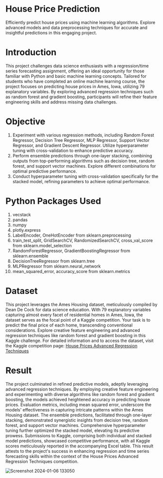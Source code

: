 # House Price Prediction 
Efficiently predict house prices using machine learning algorithms. Explore advanced models and data preprocessing techniques for accurate and insightful predictions 
in this engaging project.

# Introduction 
This project challenges data science enthusiasts with a regression/time series forecasting assignment, offering an ideal opportunity for those familiar with Python 
and basic machine learning concepts. Tailored for students who have completed an online machine learning course, the project focuses on predicting house prices in Ames, 
Iowa, utilizing 79 explanatory variables. By exploring advanced regression techniques such as random forest and gradient boosting, participants will refine their feature 
engineering skills and address missing data challenges.

# Objective
1. Experiment with various regression methods, including Random Forest Regressor, Decision Tree Regressor, MLP Regressor, Support Vector Regressor, and Gradient Descent
Regressor. Utilize hyperparameter tuning with cross-validation to enhance predictive accuracy.
2. Perform ensemble predictions through one-layer stacking, combining outputs from top-performing algorithms such as decision tree, random forest, and support vector
machines. Explore different combinations for optimal predictive performance.
3. Conduct hyperparameter tuning with cross-validation specifically for the stacked model, refining parameters to achieve optimal performance.

# Python Packages Used
1. vecstack
2. pandas
3. numpy
4. plotly.express
5. LabelEncoder, OneHotEncoder from sklearn.preprocessing
6. train_test_split, GridSearchCV, RandomizedSearchCV, cross_val_score from sklearn.model_selection
7. RandomForestRegressor, GradientBoostingRegressor from sklearn.ensemble
8. DecisionTreeRegressor from sklearn.tree
9. MLPRegressor from sklearn.neural_network
10. mean_squared_error, accuracy_score from sklearn.metrics

# Dataset
This project leverages the Ames Housing dataset, meticulously compiled by Dean De Cock for data science education. With 79 explanatory variables capturing almost 
every facet of residential homes in Ames, Iowa, the dataset serves as the focal point of a Kaggle competition. Your task is to predict the final price of each home, 
transcending conventional considerations. Explore creative feature engineering and advanced regression techniques like random forest and gradient boosting in this 
Kaggle challenge. For detailed information and to access the dataset, visit the Kaggle competition page: [House Prices Advanced Regression Techniques](https://www.kaggle.com/c/house-prices-advanced-regression-techniques)

# Result
The project culminated in refined predictive models, adeptly leveraging advanced regression techniques. By employing creative feature engineering and experimenting 
with diverse algorithms like random forest and gradient boosting, the models achieved heightened accuracy in predicting house prices. Evaluation metrics, including 
mean squared error, underscore the models' effectiveness in capturing intricate patterns within the Ames Housing dataset. The ensemble predictions, facilitated 
through one-layer stacking, demonstrated synergistic insights from decision tree, random forest, and support vector machines. Comprehensive hyperparameter tuning 
further optimized the stacked model, elevating its predictive prowess. Submissions to Kaggle, comprising both individual and stacked model predictions, showcased 
competitive performance, with all Kaggle scores meticulously reported in the accompanying Excel table. This result attests to the project's success in enhancing 
regression and time series forecasting skills within the context of the House Prices Advanced Regression Techniques competition.

![Screenshot 2024-01-06 133050](https://github.com/harshalgajera043/Machine-Learning/assets/83157209/97aa301a-61e0-4cb7-a689-9d868873cd07)

